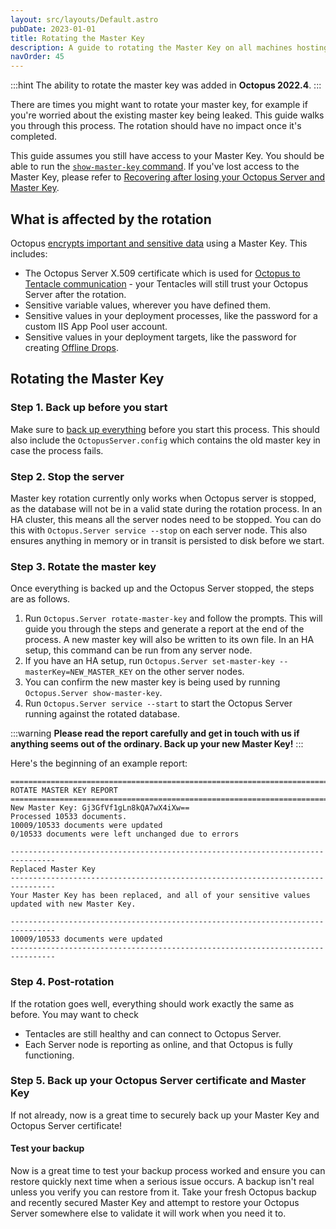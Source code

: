 ```yaml
---
layout: src/layouts/Default.astro
pubDate: 2023-01-01
title: Rotating the Master Key
description: A guide to rotating the Master Key on all machines hosting the Octopus Server.
navOrder: 45
---
```


:::hint
The ability to rotate the master key was added in **Octopus 2022.4**.
:::

There are times you might want to rotate your master key, for example if you're worried about the existing master key being leaked. This guide walks you through this process. The rotation should have no impact once it's completed.

This guide assumes you still have access to your Master Key. You should be able to run the [`show-master-key` command](/docs/octopus-rest-api/octopus.server.exe-command-line/show-master-key.md). If you've lost access to the Master Key, please refer to [Recovering after losing your Octopus Server and Master Key](/docs/administration/managing-infrastructure/lost-master-key.md).

## What is affected by the rotation

Octopus [encrypts important and sensitive data](/docs/security/data-encryption.md) using a Master Key. This includes:

- The Octopus Server X.509 certificate which is used for [Octopus to Tentacle communication](/docs/security/octopus-tentacle-communication/index.md) - your Tentacles will still trust your Octopus Server after the rotation.
- Sensitive variable values, wherever you have defined them.
- Sensitive values in your deployment processes, like the password for a custom IIS App Pool user account.
- Sensitive values in your deployment targets, like the password for creating [Offline Drops](/docs/infrastructure/deployment-targets/offline-package-drop.md).

## Rotating the Master Key

### Step 1. Back up before you start

Make sure to [back up everything](/docs/administration/data/backup-and-restore.md) before you start this process. This should also include the `OctopusServer.config` which contains the old master key in case the process fails.

### Step 2. Stop the server

Master key rotation currently only works when Octopus server is stopped, as the database will not be in a valid state during the rotation process. In an HA cluster, this means all the server nodes need to be stopped. You can do this with `Octopus.Server service --stop` on each server node. This also ensures anything in memory or in transit is persisted to disk before we start.

### Step 3. Rotate the master key

Once everything is backed up and the Octopus Server stopped, the steps are as follows.

1. Run `Octopus.Server rotate-master-key` and follow the prompts. This will guide you through the steps and generate a report at the end of the process. A new master key will also be written to its own file. In an HA setup, this command can be run from any server node.
1. If you have an HA setup, run `Octopus.Server set-master-key --masterKey=NEW_MASTER_KEY` on the other server nodes.
1. You can confirm the new master key is being used by running `Octopus.Server show-master-key`.
1. Run `Octopus.Server service --start` to start the Octopus Server running against the rotated database.

:::warning
**Please read the report carefully and get in touch with us if anything seems out of the ordinary. Back up your new Master Key!**
:::

Here's the beginning of an example report:

```
================================================================================
ROTATE MASTER KEY REPORT
================================================================================
New Master Key: Gj3GfVf1gLn8kQA7wX4iXw==
Processed 10533 documents.
10009/10533 documents were updated
0/10533 documents were left unchanged due to errors

--------------------------------------------------------------------------------
Replaced Master Key
--------------------------------------------------------------------------------
Your Master Key has been replaced, and all of your sensitive values updated with new Master Key.

--------------------------------------------------------------------------------
10009/10533 documents were updated
--------------------------------------------------------------------------------
```

### Step 4. Post-rotation

If the rotation goes well, everything should work exactly the same as before. You may want to check

- Tentacles are still healthy and can connect to Octopus Server.
- Each Server node is reporting as online, and that Octopus is fully functioning.

### Step 5. Back up your Octopus Server certificate and Master Key

If not already, now is a great time to securely back up your Master Key and Octopus Server certificate!

#### Test your backup

Now is a great time to test your backup process worked and ensure you can restore quickly next time when a serious issue occurs. A backup isn't real unless you verify you can restore from it. Take your fresh Octopus backup and recently secured Master Key and attempt to restore your Octopus Server somewhere else to validate it will work when you need it to.
